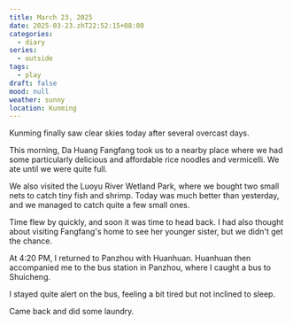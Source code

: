 ```yaml
---
title: March 23, 2025
date: 2025-03-23.zhT22:52:15+08:00
categories:
  - diary
series:
  - outside
tags:
  - play
draft: false
mood: null
weather: sunny
location: Kunming
---
```


Kunming finally saw clear skies today after several overcast days.

This morning, Da Huang Fangfang took us to a nearby place where we had some particularly delicious and affordable rice noodles and vermicelli. We ate until we were quite full.

We also visited the Luoyu River Wetland Park, where we bought two small nets to catch tiny fish and shrimp. Today was much better than yesterday, and we managed to catch quite a few small ones.

Time flew by quickly, and soon it was time to head back. I had also thought about visiting Fangfang's home to see her younger sister, but we didn't get the chance.

At 4:20 PM, I returned to Panzhou with Huanhuan. Huanhuan then accompanied me to the bus station in Panzhou, where I caught a bus to Shuicheng.

I stayed quite alert on the bus, feeling a bit tired but not inclined to sleep.

Came back and did some laundry.

